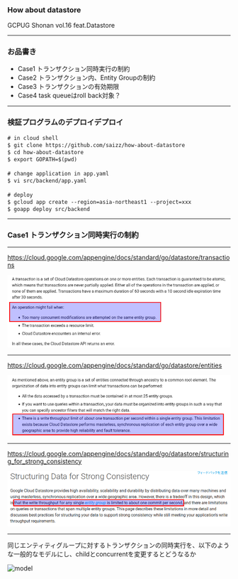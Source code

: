 ### How about datastore

GCPUG Shonan vol.16 feat.Datastore

---

### お品書き

- Case1 トランザクション同時実行の制約
- Case2 トランザクション内、Entity Groupの制約
- Case3 トランザクションの有効期限
- Case4 task queueはroll back対象？

---

### 検証プログラムのデプロイデプロイ

```
# in cloud shell
$ git clone https://github.com/saizz/how-about-datastore
$ cd how-about-datastore
$ export GOPATH=$(pwd)

# change application in app.yaml
$ vi src/backend/app.yaml

# deploy
$ gcloud app create --region=asia-northeast1 --project=xxx
$ goapp deploy src/backend
```

---

### Case1 トランザクション同時実行の制約

---
https://cloud.google.com/appengine/docs/standard/go/datastore/transactions

![001-trx](slide-images/001-trx.png)

---

https://cloud.google.com/appengine/docs/standard/go/datastore/entities

![002-trx](slide-images/002-trx.png)

---

https://cloud.google.com/appengine/docs/standard/go/datastore/structuring_for_strong_consistency

![003-trx.png](slide-images/003-trx.png)

---

同じエンティティグループに対するトランザクションの同時実行を、以下のような一般的なモデルにし、childとconcurrentを変更するとどうなるか

![model](https://docs.google.com/drawings/d/15btUDt7gwEp3QBR_wVpnhbmfagla2PC9jn1phr2XR0o/pub?w=779&amp;h=358)
